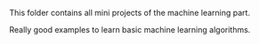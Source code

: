 This folder contains all mini projects of the machine learning part.

Really good examples to learn basic machine learning algorithms.
